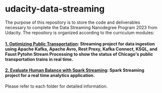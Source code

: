 # udacity-data-streaming
The purpose of this repository is to store the code and deliverables necessary to complete the Data Streaming Nanodegree Program 2023 from Udacity. The repository is organized according to the curriculum modules:

#### [1. Optimizing Public Transportation](https://github.com/mcanabrava/udacity-data-streaming): Streaming project for data ingestion using Apache Kafka, Apache Avro, Rest Proxy, Kafka Connect, KSQL, and Faust Pytohn Stream Processing to show the status of Chicago's public transportation trains in real time.

#### [2. Evaluate Human Balance with Spark Streaming](https://github.com/mcanabrava/udacity-data-streaming): Spark Streaming project for a real time analytics application.

Please refer to each folder for detailed information.
